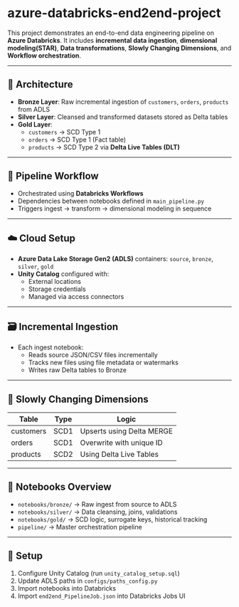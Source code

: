 # azure-databricks-end2end-project

This project demonstrates an end-to-end data engineering pipeline on **Azure Databricks**. It includes **incremental data ingestion**, **dimensional modeling(STAR)**, **Data transformations**, **Slowly Changing Dimensions**, and **Workflow orchestration**.

---

## 🧱 Architecture

- **Bronze Layer**: Raw incremental ingestion of `customers`, `orders`, `products` from ADLS
- **Silver Layer**: Cleansed and transformed datasets stored as Delta tables
- **Gold Layer**:
  - `customers` → SCD Type 1
  - `orders` → SCD Type 1 (Fact table)
  - `products` → SCD Type 2 via **Delta Live Tables (DLT)**

---

## 🔄 Pipeline Workflow

- Orchestrated using **Databricks Workflows**
- Dependencies between notebooks defined in `main_pipeline.py`
- Triggers ingest → transform → dimensional modeling in sequence

---

## ☁️ Cloud Setup

- **Azure Data Lake Storage Gen2 (ADLS)** containers: `source`, `bronze`, `silver`, `gold`
- **Unity Catalog** configured with:
  - External locations
  - Storage credentials
  - Managed via access connectors

---

## 🗃️ Incremental Ingestion

- Each ingest notebook:
  - Reads source JSON/CSV files incrementally
  - Tracks new files using file metadata or watermarks
  - Writes raw Delta tables to Bronze

---

## 🧠 Slowly Changing Dimensions

| Table     | Type | Logic                         |
|-----------|------|-------------------------------|
| customers | SCD1 | Upserts using Delta MERGE     |
| orders    | SCD1 | Overwrite with unique ID      |
| products  | SCD2 | Using Delta Live Tables       |

---

## 📂 Notebooks Overview

- `notebooks/bronze/` → Raw ingest from source to ADLS
- `notebooks/silver/` → Data cleansing, joins, validations
- `notebooks/gold/` → SCD logic, surrogate keys, historical tracking
- `pipeline/` → Master orchestration pipeline

---

## 🔧 Setup

1. Configure Unity Catalog (run `unity_catalog_setup.sql`)
2. Update ADLS paths in `configs/paths_config.py`
3. Import notebooks into Databricks
4. Import `end2end_PipelineJob.json` into Databricks Jobs UI
